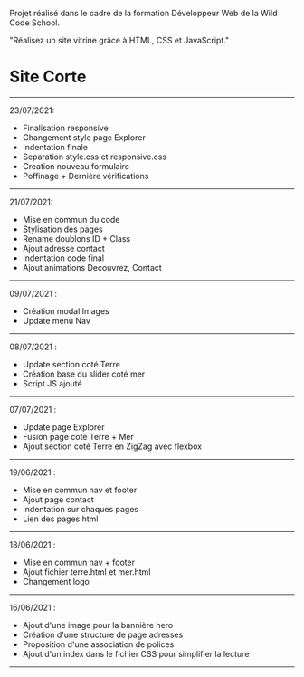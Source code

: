 Projet réalisé dans le cadre de la formation Développeur Web de la Wild Code School.

  "Réalisez un site vitrine grâce à HTML, CSS et JavaScript."

# Site Corte
------------------------------------------------------
23/07/2021:

- Finalisation responsive
- Changement style page Explorer 
- Indentation finale 
- Separation style.css et responsive.css
- Creation nouveau formulaire
- Poffinage + Dernière vérifications

------------------------------------------------------
21/07/2021:

- Mise en commun du code
- Stylisation des pages
- Rename doublons ID + Class
- Ajout adresse contact
- Indentation code final
- Ajout animations Decouvrez, Contact

------------------------------------------------------
09/07/2021 :

- Création modal Images
- Update menu Nav

------------------------------------------------------
08/07/2021 :

- Update section coté Terre
- Création base du slider coté mer
- Script JS ajouté

------------------------------------------------------
07/07/2021 :

- Update page Explorer
- Fusion page coté Terre + Mer
- Ajout section coté Terre en ZigZag avec flexbox

------------------------------------------------------
19/06/2021 :

- Mise en commun nav et footer
- Ajout page contact
- Indentation sur chaques pages
- Lien des pages html

------------------------------------------------------

18/06/2021 :

- Mise en commun nav + footer
- Ajout fichier terre.html et mer.html
- Changement logo

------------------------------------------------------
16/06/2021 :

- Ajout d'une image pour la bannière hero
- Création d'une structure de page adresses
- Proposition d'une association de polices
- Ajout d'un index dans le fichier CSS pour simplifier la lecture


--------------------------------------------------------


